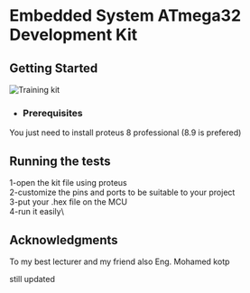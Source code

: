 # Embedded System ATmega32 Development Kit




## Getting Started
![Training kit](https://user-images.githubusercontent.com/49542070/125229007-24033200-e2d6-11eb-8ec8-38c098eed9b0.png)

- ### Prerequisites
You just need to install proteus 8 professional (8.9 is prefered)



## Running the tests

 1-open the kit file using proteus \
 2-customize the pins and ports to be suitable to your project\
 3-put your .hex file on the MCU \
 4-run it easily\


## Acknowledgments

  To my best lecturer and my friend also Eng. Mohamed kotp

still updated
